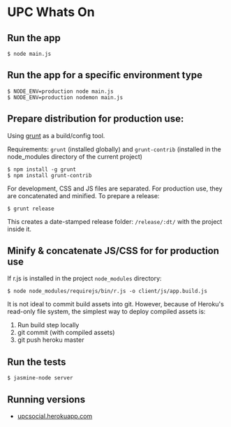 # UPC Whats On

## Run the app

	$ node main.js

## Run the app for a specific environment type

    $ NODE_ENV=production node main.js
    $ NODE_ENV=production nodemon main.js

## Prepare distribution for production use:

Using [grunt](http://gruntjs.com/) as a build/config tool.

Requirements: `grunt` (installed globally) and `grunt-contrib` 
(installed in the node_modules directory of the current project)

	$ npm install -g grunt
	$ npm install grunt-contrib

For development, CSS and JS files are separated. For production use, they are
concatenated and minified. To prepare a release:

	$ grunt release

This creates a date-stamped release folder: `/release/:dt/` with the project 
inside it.


## Minify & concatenate JS/CSS for for production use

If r.js is installed in the project `node_modules` directory:

    $ node node_modules/requirejs/bin/r.js -o client/js/app.build.js

It is not ideal to commit build assets into git. However, because of Heroku's read-only file system, the simplest way to deploy compiled assets is:

1. Run build step locally
2. git commit (with compiled assets)
3. git push heroku master

## Run the tests

    $ jasmine-node server

## Running versions

* [upcsocial.herokuapp.com](http://upcsocial.herokuapp.com)
